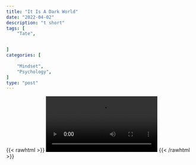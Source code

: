 ```yaml
---
title: "It Is A Dark World"
date: "2022-04-02"
description: "t short"
tags: [
    "Tate",


]
categories: [
    
    "Mindset",
    "Psychology",
]
type: "post"
---
```

{{< rawhtml >}}
    <video width="auto" height="auto" controls>
        <source src="https://clips.dev00ps.com/Tate/BE%20YOUR%20OWN%20LIGHT%20IN%20THIS%20DARK%20WORLD%20shorts%20motivateyourself.mp4" type="video/mp4"> 
    </video>
{{< /rawhtml >}}
